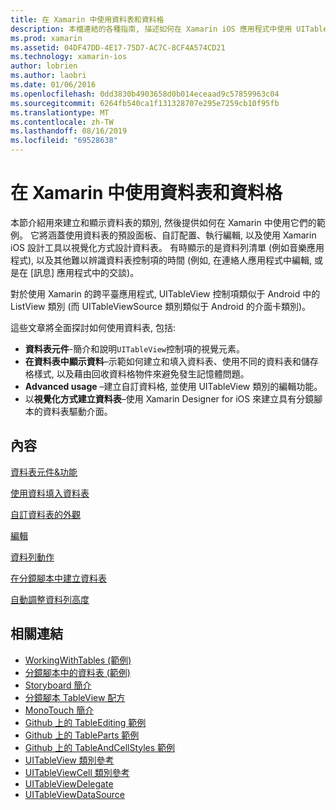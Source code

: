 ```yaml
---
title: 在 Xamarin 中使用資料表和資料格
description: 本檔連結的各種指南, 描述如何在 Xamarin iOS 應用程式中使用 UITableView 控制項來顯示資料。
ms.prod: xamarin
ms.assetid: 04DF47DD-4E17-75D7-AC7C-8CF4A574CD21
ms.technology: xamarin-ios
author: lobrien
ms.author: laobri
ms.date: 01/06/2016
ms.openlocfilehash: 0dd3830b4903658d0b014eceaad9c57859963c04
ms.sourcegitcommit: 6264fb540ca1f131328707e295e7259cb10f95fb
ms.translationtype: MT
ms.contentlocale: zh-TW
ms.lasthandoff: 08/16/2019
ms.locfileid: "69528638"
---
```

# <a name="working-with-tables-and-cells-in-xamarinios"></a>在 Xamarin 中使用資料表和資料格

本節介紹用來建立和顯示資料表的類別, 然後提供如何在 Xamarin 中使用它們的範例。 它將涵蓋使用資料表的預設面板、自訂配置、執行編輯, 以及使用 Xamarin iOS 設計工具以視覺化方式設計資料表。 有時顯示的是資料列清單 (例如音樂應用程式), 以及其他難以辨識資料表控制項的時間 (例如, 在連絡人應用程式中編輯, 或是在 [訊息] 應用程式中的交談)。

對於使用 Xamarin 的跨平臺應用程式, UITableView 控制項類似于 Android 中的 ListView 類別 (而 UITableViewSource 類別類似于 Android 的介面卡類別)。

這些文章將全面探討如何使用資料表, 包括:

- **資料表元件**-簡介和說明`UITableView`控制項的視覺元素。 
- **在資料表中顯示資料**–示範如何建立和填入資料表、使用不同的資料表和儲存格樣式, 以及藉由回收資料格物件來避免發生記憶體問題。 
- **Advanced usage** –建立自訂資料格, 並使用 UITableView 類別的編輯功能。 
- 以**視覺化方式建立資料表**–使用 Xamarin Designer for iOS 來建立具有分鏡腳本的資料表驅動介面。 

## <a name="contents"></a>內容

 [資料表元件&amp;功能](~/ios/user-interface/controls/tables/table-parts-and-functionality.md)

 [使用資料填入資料表](~/ios/user-interface/controls/tables/populating-a-table-with-data.md)

 [自訂資料表的外觀](~/ios/user-interface/controls/tables/customizing-table-appearance.md)

 [編輯](~/ios/user-interface/controls/tables/editing.md)
 
 [資料列動作](~/ios/user-interface/controls/tables/row-action.md)

 [在分鏡腳本中建立資料表](~/ios/user-interface/controls/tables/creating-tables-in-a-storyboard.md)
 
 [自動調整資料列高度](~/ios/user-interface/controls/tables/autosizing-row-height.md)

## <a name="related-links"></a>相關連結

- [WorkingWithTables (範例)](https://docs.microsoft.com/samples/xamarin/ios-samples/workingwithtables)
- [分鏡腳本中的資料表 (範例)](https://docs.microsoft.com/samples/xamarin/ios-samples/storyboardtable)
- [Storyboard 簡介](~/ios/user-interface/storyboards/index.md)
- [分鏡腳本 TableView 配方](https://github.com/xamarin/recipes/tree/master/Recipes/ios/general/storyboard/storyboard_a_tableview)
- [MonoTouch 簡介](~/ios/user-interface/monotouch.dialog/index.md)
- [Github 上的 TableEditing 範例](https://github.com/xamarin/monotouch-samples/tree/master/TableEditing)
- [Github 上的 TableParts 範例](https://github.com/xamarin/monotouch-samples/tree/master/TableParts)
- [Github 上的 TableAndCellStyles 範例](https://github.com/xamarin/mobile-samples/tree/master/TablesLists)
- [UITableView 類別參考](https://developer.apple.com/library/ios/documentation/UIKit/Reference/UITableView_Class/)
- [UITableViewCell 類別參考](https://developer.apple.com/library/ios/documentation/UIKit/Reference/UITableViewCell_Class/)
- [UITableViewDelegate](https://developer.apple.com/library/ios/documentation/UIKit/Reference/UITableViewDelegate_Protocol/)
- [UITableViewDataSource](https://developer.apple.com/library/ios/documentation/UIKit/Reference/UITableViewDataSource_Protocol/)
